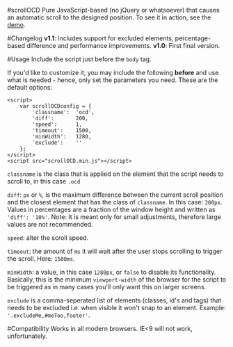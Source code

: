 #scrollOCD
Pure JavaScript-based (no jQuery or whatsoever) that causes an automatic scroll to the designed position. To see it in action, see the [demo](http://japborst.github.io/scrollOCD).

#Changelog
**v1.1**: Includes support for excluded elements, percentage-based difference and performance improvements.
**v1.0**: First final version.

#Usage
Include the script just before the `body` tag. 

If you'd like to customize it, you may include the following **before** and use what is needed - hence, only set the parameters you need. These are the default options:

	<script>
		var scrollOCDconfig = {
			'classname':  'ocd',
			'diff':       200,
			'speed':      1,
			'timeout':    1500,
			'minWidth':   1280,
			'exclude':    ''
		};
	</script>
	<script src="scrollOCD.min.js"></script>

`classname` is the class that is applied on the element that the script needs to scroll to, in this case `.ocd`

`diff`: `px` or `%`, is the maximum difference between the current scroll position and the closest element that has the class of `classname`. In this case: `200px`. Values in percentages are a fraction of the window height and written as `'diff': '10%'`. Note: It is meant only for small adjustments, therefore large values are not recommended.

`speed`: alter the scroll speed.

`timeout`: the amount of `ms` it will wait after the user stops scrolling to trigger the scroll. Here: `1500ms`.

`minWidth`: a value, in this case `1280px`, or `false` to disable its functionality. Basically, this is the minimum `viewport-width` of the browser for the script to be triggered as in many cases you'll only want this on larger screens.

`exclude` is a comma-seperated list of elements (classes, id's and tags) that needs to be excluded i.e. when visible it won't snap to an element. Example: `'.excludeMe,#meToo,footer'`.

#Compatibility
Works in all modern browsers. IE<9 will not work, unfortunately.